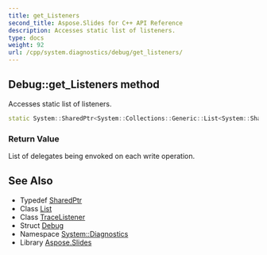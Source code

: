 ```yaml
---
title: get_Listeners
second_title: Aspose.Slides for C++ API Reference
description: Accesses static list of listeners.
type: docs
weight: 92
url: /cpp/system.diagnostics/debug/get_listeners/
---
```

## Debug::get_Listeners method


Accesses static list of listeners.

```cpp
static System::SharedPtr<System::Collections::Generic::List<System::SharedPtr<TraceListener>>> System::Diagnostics::Debug::get_Listeners()
```


### Return Value

List of delegates being envoked on each write operation.

## See Also

* Typedef [SharedPtr](../../../system/sharedptr/)
* Class [List](../../../system.collections.generic/list/)
* Class [TraceListener](../../tracelistener/)
* Struct [Debug](../)
* Namespace [System::Diagnostics](../../)
* Library [Aspose.Slides](../../../)
